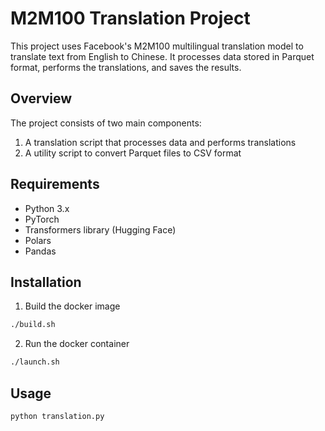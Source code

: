 # M2M100 Translation Project

This project uses Facebook's M2M100 multilingual translation model to translate text from English to Chinese. It processes data stored in Parquet format, performs the translations, and saves the results.

## Overview

The project consists of two main components:
1. A translation script that processes data and performs translations
2. A utility script to convert Parquet files to CSV format

## Requirements

- Python 3.x
- PyTorch
- Transformers library (Hugging Face)
- Polars
- Pandas

## Installation
1. Build the docker image
```bash
./build.sh
```

2. Run the docker container
```bash
./launch.sh
```

## Usage
```bash
python translation.py
```

